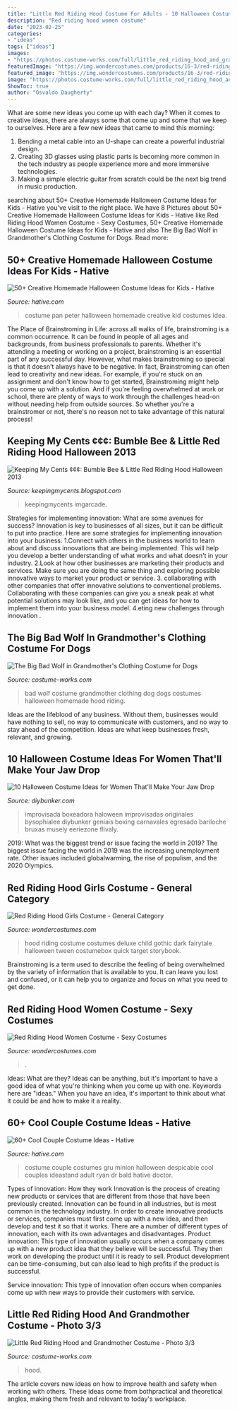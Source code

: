 ```yaml
---
title: "Little Red Riding Hood Costume For Adults - 10 Halloween Costume Ideas For Women That&#039;ll Make Your Jaw Drop"
description: "Red riding hood women costume"
date: "2023-02-25"
categories:
- "ideas"
tags: ["ideas"]
images:
- "https://photos.costume-works.com/full/little_red_riding_hood_and_grandmother2.jpg"
featuredImage: "https://img.wondercostumes.com/products/16-3/red-riding-hood-women-costume.jpg"
featured_image: "https://img.wondercostumes.com/products/16-3/red-riding-hood-women-costume.jpg"
image: "https://photos.costume-works.com/full/little_red_riding_hood_and_grandmother2.jpg"
ShowToc: true
author: "Osvaldo Daugherty"
---
```



What are some new ideas you come up with each day?
When it comes to creative ideas, there are always some that come up and some that we keep to ourselves. Here are a few new ideas that came to mind this morning: 
1. Bending a metal cable into an U-shape can create a powerful industrial design.
2. Creating 3D glasses using plastic parts is becoming more common in the tech industry as people experience more and more immersive technologies.
3. Making a simple electric guitar from scratch could be the next big trend in music production.

	

		
searching about 50+ Creative Homemade Halloween Costume Ideas for Kids - Hative you've visit to the right place. We have 8 Pictures about 50+ Creative Homemade Halloween Costume Ideas for Kids - Hative like Red Riding Hood Women Costume - Sexy Costumes, 50+ Creative Homemade Halloween Costume Ideas for Kids - Hative and also The Big Bad Wolf in Grandmother&#039;s Clothing Costume for Dogs. Read more:
		
    
## 50+ Creative Homemade Halloween Costume Ideas For Kids - Hative

<img loading=lazy src="https://hative.com/wp-content/uploads/2014/03/costumes-for-kids/2-peter-pan-kid-costume-idea.jpg" onerror="this.onerror=null;this.src='https://tse1.mm.bing.net/th?id=OIP.CLLoBF4Vpyz5D7pdZ_O2pgHaLW&amp;pid=15.1';" alt="50+ Creative Homemade Halloween Costume Ideas for Kids - Hative">

_Source: hative.com_

>costume pan peter halloween homemade creative kid costumes idea. 

	

The Place of Brainstroming in Life:
across all walks of life, brainstroming is a common occurrence. It can be found in people of all ages and backgrounds, from business professionals to parents. Whether it's attending a meeting or working on a project, brainstroming is an essential part of any successful day. However, what makes brainstroming so special is that it doesn't always have to be negative. In fact, Brainstroming can often lead to creativity and new ideas. For example, if you're stuck on an assignment and don't know how to get started, Brainstroming might help you come up with a solution. And if you're feeling overwhelmed at work or school, there are plenty of ways to work through the challenges head-on without needing help from outside sources. So whether you're a brainstromer or not, there's no reason not to take advantage of this natural process!

    
## Keeping My Cents ¢¢¢: Bumble Bee &amp; Little Red Riding Hood Halloween 2013

<img loading=lazy src="https://2.bp.blogspot.com/-yM8EK7wI0os/UoT0YIuUvjI/AAAAAAAADjI/hIm8BP9yZtQ/s1600/Payton+in+red+riding+hood+costume.JPG" onerror="this.onerror=null;this.src='https://tse1.mm.bing.net/th?id=OIP.taciUReDCpDj50DJcupR3gHaLH&amp;pid=15.1';" alt="Keeping My Cents ¢¢¢: Bumble Bee &amp; Little Red Riding Hood Halloween 2013">

_Source: keepingmycents.blogspot.com_

>keepingmycents imgarcade. 

	

Strategies for implementing innovation: What are some avenues for success?
Innovation is key to businesses of all sizes, but it can be difficult to put into practice. Here are some strategies for implementing innovation into your business:
1.Connect with others in the business world to learn about and discuss innovations that are being implemented. This will help you develop a better understanding of what works and what doesn't in your industry.
2.Look at how other businesses are marketing their products and services. Make sure you are doing the same thing and exploring possible innovative ways to market your product or service.
3. collaborating with other companies that offer innovative solutions to conventional problems. Collaborating with these companies can give you a sneak peak at what potential solutions may look like, and you can get ideas for how to implement them into your business model.
4.eting new challenges through innovation .

    
## The Big Bad Wolf In Grandmother&#039;s Clothing Costume For Dogs

<img loading=lazy src="http://photos.costume-works.com/full/the_big_bad_wolf.jpg" onerror="this.onerror=null;this.src='https://tse2.mm.bing.net/th?id=OIP.bhT3x7nx4wio6wQSnsczBAHaFT&amp;pid=15.1';" alt="The Big Bad Wolf in Grandmother&#039;s Clothing Costume for Dogs">

_Source: costume-works.com_

>bad wolf costume grandmother clothing dog dogs costumes halloween homemade hood riding. 

	

Ideas are the lifeblood of any business. Without them, businesses would have nothing to sell, no way to communicate with customers, and no way to stay ahead of the competition. Ideas are what keep businesses fresh, relevant, and growing.

    
## 10 Halloween Costume Ideas For Women That&#039;ll Make Your Jaw Drop

<img loading=lazy src="https://www.diybunker.com/wp-content/uploads/2019/10/Boxer-Girl-Costume.jpg" onerror="this.onerror=null;this.src='https://tse1.mm.bing.net/th?id=OIP._6oEUaoY3K-XJFOHZROeZAHaHW&amp;pid=15.1';" alt="10 Halloween Costume Ideas for Women That&#039;ll Make Your Jaw Drop">

_Source: diybunker.com_

>improvisada boxeadora haloween improvisadas originales bysophialee diybunker geniais boxing carnavales egresado bariloche bruxas musely eeriezone flivaly. 

	

2019: What was the biggest trend or issue facing the world in 2019?
The biggest issue facing the world in 2019 was the increasing unemployment rate. Other issues included globalwarming, the rise of populism, and the 2020 Olympics.

    
## Red Riding Hood Girls Costume - General Category

<img loading=lazy src="https://img.wondercostumes.com/products/16-3/red-riding-hood-girls-costume-deluxe-491.jpg" onerror="this.onerror=null;this.src='https://tse2.mm.bing.net/th?id=OIP.MOmSDvyWJGWNc1wqrmHvDAHaKX&amp;pid=15.1';" alt="Red Riding Hood Girls Costume - General Category">

_Source: wondercostumes.com_

>hood riding costume costumes deluxe child gothic dark fairytale halloween tween costumebox quick target storybook. 

	

Brainstroming is a term used to describe the feeling of being overwhelmed by the variety of information that is available to you. It can leave you lost and confused, or it can help you to organize and focus on what you need to get done.

    
## Red Riding Hood Women Costume - Sexy Costumes

<img loading=lazy src="https://img.wondercostumes.com/products/16-3/red-riding-hood-women-costume.jpg" onerror="this.onerror=null;this.src='https://tse3.mm.bing.net/th?id=OIP.FZNATAYuzqrV0rUHGuRkdQHaKX&amp;pid=15.1';" alt="Red Riding Hood Women Costume - Sexy Costumes">

_Source: wondercostumes.com_

>. 

	

Ideas: What are they?
Ideas can be anything, but it's important to have a good idea of what you're thinking when you come up with one. Keywords here are "ideas." When you have an idea, it's important to think about what it could be and how to make it a reality.

    
## 60+ Cool Couple Costume Ideas - Hative

<img loading=lazy src="https://hative.com/wp-content/uploads/2016/10/couple-costumes/1-couple-costume-ideas-1.jpg" onerror="this.onerror=null;this.src='https://tse4.mm.bing.net/th?id=OIP._PKgDwptuZ6FnDgRyA4hDgHaLH&amp;pid=15.1';" alt="60+ Cool Couple Costume Ideas - Hative">

_Source: hative.com_

>costume couple costumes gru minion halloween despicable cool couples ideastand adult ryan dr bald hative doctor. 

	

Types of innovation: How they work
Innovation is the process of creating new products or services that are different from those that have been previously created. Innovation can be found in all industries, but is most common in the technology industry. In order to create innovative products or services, companies must first come up with a new idea, and then develop and test it so that it works. There are a number of different types of innovation, each with its own advantages and disadvantages. 
Product innovation: This type of innovation usually occurs when a company comes up with a new product idea that they believe will be successful. They then work on developing the product until it is ready to sell. Product development can be time-consuming, but can also lead to high profits if the product is successful. 

Service innovation: This type of innovation often occurs when companies come up with new ways to provide their customers with service.

    
## Little Red Riding Hood And Grandmother Costume - Photo 3/3

<img loading=lazy src="https://photos.costume-works.com/full/little_red_riding_hood_and_grandmother2.jpg" onerror="this.onerror=null;this.src='https://tse4.mm.bing.net/th?id=OIP.17z21iCMgdgz-2CzQBC4uwHaLH&amp;pid=15.1';" alt="Little Red Riding Hood and Grandmother Costume - Photo 3/3">

_Source: costume-works.com_

>hood. 

	

The article covers new ideas on how to improve health and safety when working with others. These ideas come from bothpractical and theoretical angles, making them fresh and relevant to today's workplace.


